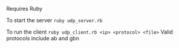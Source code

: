 Requires Ruby

To start the server
```ruby udp_server.rb```

To run the client
```ruby udp_client.rb <ip> <protocol> <file>```
Valid protocols include ab and gbn
